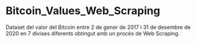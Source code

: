 # Bitcoin_Values_Web_Scraping

Dataset del valor del Bitcoin entre 2 de gener de 2017 i 31 de desembre de 2020 en 7 divises diferents obtingut amb un procés de Web Scraping.
